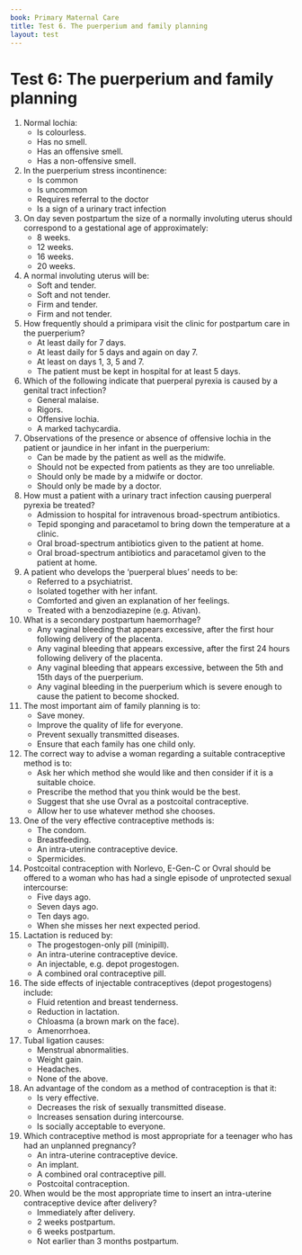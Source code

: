 ```yaml
---
book: Primary Maternal Care
title: Test 6. The puerperium and family planning
layout: test
---
```


# Test 6: The puerperium and family planning

1.	Normal lochia:
	-	Is colourless.
	-	Has no smell.
	-	Has an offensive smell.
	+	Has a non-offensive smell.
2.	In the puerperium stress incontinence:
	+	Is common
	-	Is uncommon
	-	Requires referral to the doctor
	-	Is a sign of a urinary tract infection
3.	On day seven postpartum the size of a normally involuting uterus should correspond to a gestational age of approximately:
	-	8 weeks.
	+	12 weeks.
	-	16 weeks.
	-	20 weeks.
4. A normal involuting uterus will be:
	-	Soft and tender.
	-	Soft and not tender.
	-	Firm and tender.
	+	Firm and not tender.
5.	How frequently should a primipara visit the clinic for postpartum care in the puerperium?
	-	At least daily for 7 days.
	-	At least daily for 5 days and again on day 7.
	+	At least on days 1, 3, 5 and 7.
	-	The patient must be kept in hospital for at least 5 days.
6.	Which of the following indicate that puerperal pyrexia is caused by a genital tract infection?
	-	General malaise.
	-	Rigors.
	+	Offensive lochia.
	-	A marked tachycardia.
7.	Observations of the presence or absence of offensive lochia in the patient or jaundice in her infant in the puerperium:
	+	Can be made by the patient as well as the midwife.
	-	Should not be expected from patients as they are too unreliable.
	-	Should only be made by a midwife or doctor.
	-	Should only be made by a doctor.
8.	How must a patient with a urinary tract infection causing puerperal pyrexia be treated?
	+	Admission to hospital for intravenous broad-spectrum antibiotics.
	-	Tepid sponging and paracetamol to bring down the temperature at a clinic.
	-	Oral broad-spectrum antibiotics given to the patient at home.
	-	Oral broad-spectrum antibiotics and paracetamol given to the patient at home.
9.	A patient who develops the ‘puerperal blues’ needs to be:
	-	Referred to a psychiatrist.
	-	Isolated together with her infant.
	+	Comforted and given an explanation of her feelings.
	-	Treated with a benzodiazepine (e.g. Ativan).
10.	What is a secondary postpartum haemorrhage?
	-	Any vaginal bleeding that appears excessive, after the first hour following delivery of the placenta.
	+	Any vaginal bleeding that appears excessive, after the first 24 hours following delivery of the placenta.
	-	Any vaginal bleeding that appears excessive, between the 5th and 15th days of the puerperium.
	-	Any vaginal bleeding in the puerperium which is severe enough to cause the patient to become shocked.
11.	The most important aim of family planning is to:
	-	Save money.
	+	Improve the quality of life for everyone.
	-	Prevent sexually transmitted diseases.
	-	Ensure that each family has one child only.
12.	The correct way to advise a woman regarding a suitable contraceptive method is to:
	+	Ask her which method she would like and then consider if it is a suitable choice.
	-	Prescribe the method that you think would be the best.
	-	Suggest that she use Ovral as a postcoital contraceptive.
	-	Allow her to use whatever method she chooses.
13.	One of the very effective contraceptive methods is:
	-	The condom.
	-	Breastfeeding.
	+	An intra-uterine contraceptive device.
	-	Spermicides.
14.	Postcoital contraception with Norlevo, E-Gen-C or Ovral should be offered to a woman who has had a single episode of unprotected sexual intercourse:
	+	Five days ago.
	-	Seven days ago.
	-	Ten days ago.
	-	When she misses her next expected period.
15.	Lactation is reduced by:
	-	The progestogen-only pill (minipill).
	-	An intra-uterine contraceptive device.
	-	An injectable, e.g. depot progestogen.
	+	A combined oral contraceptive pill.
16.	The side effects of injectable contraceptives (depot progestogens) include:
	-	Fluid retention and breast tenderness.
	-	Reduction in lactation.
	-	Chloasma (a brown mark on the face).
	+	Amenorrhoea.
17.	Tubal ligation causes:
	-	Menstrual abnormalities.
	-	Weight gain.
	-	Headaches.
	+	None of the above.
18.	An advantage of the condom as a method of contraception is that it:
	-	Is very effective.
	+	Decreases the risk of sexually transmitted disease.
	-	Increases sensation during intercourse.
	-	Is socially acceptable to everyone.
19.	Which contraceptive method is most appropriate for a teenager who has had an unplanned pregnancy?
	-	An intra-uterine contraceptive device.
	+	An implant.
	-	A combined oral contraceptive pill.
	-	Postcoital contraception.
20.	When would be the most appropriate time to insert an intra-uterine contraceptive device after delivery?
	-	Immediately after delivery.
	-	2 weeks postpartum.
	+	6 weeks postpartum.
	-	Not earlier than 3 months postpartum.
